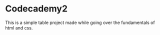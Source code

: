 # Codecademy2

This is a simple table project made while going over the fundamentals of html and css. 
